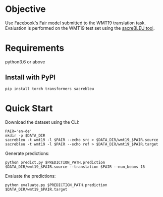 # Objective

Use [Facebook's Fair model](https://huggingface.co/facebook/wmt19-de-en) submitted to the WMT19 translation task.
Evaluation is performed on the WMT19 test set using the [sacreBLEU tool](https://github.com/mjpost/sacreBLEU).

# Requirements

python3.6 or above

## Install with PyPI
`pip install torch transformers sacrebleu`

# Quick Start

Download the dataset using the CLI:

```console
PAIR='en-de'
mkdir -p $DATA_DIR
sacrebleu -t wmt19 -l $PAIR --echo src > $DATA_DIR/wmt19_$PAIR.source
sacrebleu -t wmt19 -l $PAIR --echo ref > $DATA_DIR/wmt19_$PAIR.target
```

Generate predictions:

`python predict.py $PREDICTION_PATH.prediction $DATA_DIR/wmt19_$PAIR.source --translation $PAIR --num_beams 15` 

Evaluate the predictions:

`python evaluate.py $PREDICTION_PATH.prediction $DATA_DIR/wmt19_$PAIR.target`
